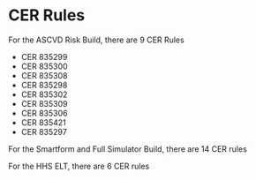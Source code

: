 # CER Rules

For the ASCVD Risk Build, there are 9 CER Rules

* CER 835299
* CER 835300
* CER 835308
* CER 835298
* CER 835302
* CER 835309
* CER 835306
* CER 835421
* CER 835297

For the Smartform and Full Simulator Build, there are 14 CER rules

For the HHS ELT, there are 6 CER rules

